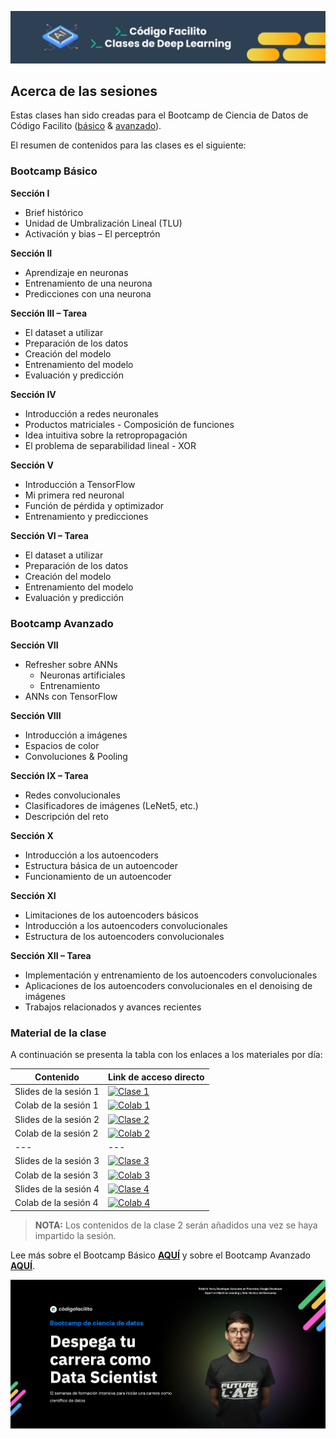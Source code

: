 ![banner](assets/banner.png)

## Acerca de las sesiones

Estas clases han sido creadas para el Bootcamp de Ciencia de Datos de Código Facilito ([básico](https://codigofacilito.com/bootcamps/ciencia-datos-g2) & [avanzado](https://codigofacilito.com/bootcamps/ciencia-datos-avanzado)).

El resumen de contenidos para las clases es el siguiente:

### Bootcamp Básico

**Sección I**
- Brief histórico
- Unidad de Umbralización Lineal (TLU)
- Activación y bias – El perceptrón

**Sección II**
- Aprendizaje en neuronas
- Entrenamiento de una neurona
- Predicciones con una neurona

**Sección III – Tarea**
- El dataset a utilizar
- Preparación de los datos
- Creación del modelo
- Entrenamiento del modelo
- Evaluación y predicción

**Sección IV**

- Introducción a redes neuronales
- Productos matriciales - Composición de funciones
- Idea intuitiva sobre la retropropagación
- El problema de separabilidad lineal - XOR

**Sección V**

- Introducción a TensorFlow
- Mi primera red neuronal
- Función de pérdida y optimizador
- Entrenamiento y predicciones

**Sección VI – Tarea**

- El dataset a utilizar
- Preparación de los datos
- Creación del modelo
- Entrenamiento del modelo
- Evaluación y predicción

### Bootcamp Avanzado

**Sección VII**
- Refresher sobre ANNs
    - Neuronas artificiales
    - Entrenamiento
- ANNs con TensorFlow

**Sección VIII**
- Introducción a imágenes
- Espacios de color
- Convoluciones & Pooling

**Sección IX – Tarea**
- Redes convolucionales
- Clasificadores de imágenes (LeNet5, etc.)
- Descripción del reto

**Sección X**

- Introducción a los autoencoders
- Estructura básica de un autoencoder
- Funcionamiento de un autoencoder

**Sección XI**

- Limitaciones de los autoencoders básicos
- Introducción a los autoencoders convolucionales
- Estructura de los autoencoders convolucionales

**Sección XII – Tarea**

- Implementación y entrenamiento de los autoencoders convolucionales
- Aplicaciones de los autoencoders convolucionales en el denoising de imágenes
- Trabajos relacionados y avances recientes


### Material de la clase

A continuación se presenta la tabla con los enlaces a los materiales por día:

| Contenido | Link de acceso directo |
| --------- | ---------------------- |
| Slides de la sesión 1 | [![Clase 1](https://img.shields.io/static/v1?label=Clase%201&message=Google%20Slides&color=tomato)](https://docs.google.com/presentation/d/e/2PACX-1vTOCfCxMa_94f6wS7Ls7TwjuF74MIYy-AvOpPMLJyUKyGAHjxKUwPPogNFO4ozWXVUP1NGR6SutgnAe/pub?start=false&loop=false&delayms=3000) |
| Colab de la sesión 1 | [![Colab 1](https://camo.githubusercontent.com/84f0493939e0c4de4e6dbe113251b4bfb5353e57134ffd9fcab6b8714514d4d1/68747470733a2f2f636f6c61622e72657365617263682e676f6f676c652e636f6d2f6173736574732f636f6c61622d62616467652e737667)](https://colab.research.google.com/github/RodolfoFerro/dl-facilito-g2/blob/main/notebooks/Deep_Learning_Clase_1.ipynb) |
| Slides de la sesión 2 | [![Clase 2](https://img.shields.io/static/v1?label=Clase%202&message=Google%20Slides&color=tomato)](https://docs.google.com/presentation/d/e/2PACX-1vQ_hsjKhO6ecEn2JUE58PC7mHpunqLXwX_BaYBAMVLI43dzvhCCBPMY4RfYqgtzim4WieFF9tlCcZ8H/pub?start=false&loop=false&delayms=3000) |
| Colab de la sesión 2 | [![Colab 2](https://camo.githubusercontent.com/84f0493939e0c4de4e6dbe113251b4bfb5353e57134ffd9fcab6b8714514d4d1/68747470733a2f2f636f6c61622e72657365617263682e676f6f676c652e636f6d2f6173736574732f636f6c61622d62616467652e737667)](https://colab.research.google.com/github/RodolfoFerro/dl-facilito-g2/blob/main/notebooks/Deep_Learning_Clase_2.ipynb) |
| --- | --- |
| Slides de la sesión 3 | [![Clase 3](https://img.shields.io/static/v1?label=Clase%203&message=Google%20Slides&color=tomato)](https://docs.google.com/presentation/d/e/2PACX-1vSMAXTpqDX-tfONhqQvxLKRK1_BrOMGHeGqglvRunl-WWZYjjBAZ_Hb6Z67F517wHnC7zTqkh-RTT7Y/pub?start=false&loop=false&delayms=3000) |
| Colab de la sesión 3 | [![Colab 3](https://camo.githubusercontent.com/84f0493939e0c4de4e6dbe113251b4bfb5353e57134ffd9fcab6b8714514d4d1/68747470733a2f2f636f6c61622e72657365617263682e676f6f676c652e636f6d2f6173736574732f636f6c61622d62616467652e737667)](https://colab.research.google.com/github/RodolfoFerro/dl-facilito-g2/blob/main/notebooks/Deep_Learning_Clase_3.ipynb) |
| Slides de la sesión 4 | [![Clase 4](https://img.shields.io/static/v1?label=Clase%204&message=Google%20Slides&color=tomato)](https://docs.google.com/presentation/d/e/2PACX-1vQn2as9DDVC-fO7xQa2sSJF4kzDzhaG-aXm8659_0ePNyUwIYDCF5Yn4i2ZvABs8CJZOOrisevVY2LE/pub?start=false&loop=false&delayms=3000) |
| Colab de la sesión 4 | [![Colab 4](https://camo.githubusercontent.com/84f0493939e0c4de4e6dbe113251b4bfb5353e57134ffd9fcab6b8714514d4d1/68747470733a2f2f636f6c61622e72657365617263682e676f6f676c652e636f6d2f6173736574732f636f6c61622d62616467652e737667)](https://colab.research.google.com/github/RodolfoFerro/dl-facilito-g2/blob/main/notebooks/Deep_Learning_Clase_4.ipynb) |

> **NOTA:** Los contenidos de la clase 2 serán añadidos una vez se haya impartido la sesión.

Lee más sobre el Bootcamp Básico [**AQUÍ**](https://codigofacilito.com/bootcamps/ciencia-datos-g2) y sobre el Bootcamp Avanzado [**AQUÍ**](https://codigofacilito.com/bootcamps/ciencia-datos-avanzado).

![jumbotron](assets/jumbotron.png)
